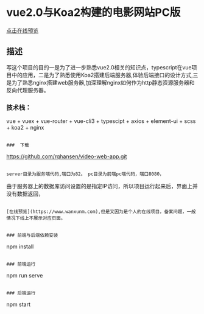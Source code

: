 
# vue2.0与Koa2构建的电影网站PC版

[点击在线预览](https://www.wanxunm.com)

## 描述

写这个项目的目的一是为了进一步熟悉vue2.0相关的知识点，typescript在vue项目中的应用，二是为了熟悉使用Koa2搭建后端服务器,体验后端接口的设计方式,三是为了熟悉nginx搭建web服务器,加深理解nginx如何作为http静态资源服务器和反向代理服务器。

###  技术栈： 

vue + vuex + vue-router + vue-cli3 + typescipt + axios + element-ui + scss  + koa2 + nginx 
``` 

###  下载
```

https://github.com/rqhansen/video-web-app.git
```

server目录为服务端代码,端口为82。 pc目录为前端pc端代码，端口8080，
```

由于服务器上的数据库访问设置的是指定IP访问，所以项目运行起来后，界面上并没有数据返回，
```

[在线预览](https://www.wanxunm.com),但是又因为是个人的在线项目，备案问题，一般情况下线上不展示对应页面。


### 前端与后端依赖安装
```

npm install
```

### 前端运行
```

npm run serve
```

### 后端运行
```
npm start
```
